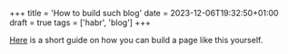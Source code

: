 +++
title = 'How to build such blog'
date = 2023-12-06T19:32:50+01:00
draft = true
tags = ['habr', 'blog']
+++

[Here](https://habr.com/en/articles/778900/) is a short guide on how you can build a page like this yourself.
